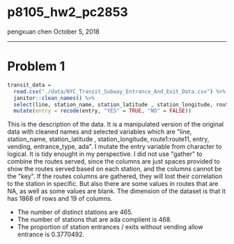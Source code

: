 p8105\_hw2\_pc2853
================
pengxuan chen
October 5, 2018

------------------------------------------------------------------------

Problem 1
=========

``` r
transit_data = 
  read.csv("./data/NYC_Transit_Subway_Entrance_And_Exit_Data.csv") %>% 
  janitor::clean_names() %>% 
  select(line, station_name, station_latitude , station_longitude, route1:route11, entry, vending, entrance_type, ada) %>% 
  mutate(entry = recode(entry, "YES" = TRUE, "NO" = FALSE))
```

This is the description of the data. It is a manipulated version of the original data with cleaned names and selected variables which are "line, station\_name, station\_latitude , station\_longitude, route1:route11, entry, vending, entrance\_type, ada". I mutate the entry variable from character to logical. It is tidy enought in my perspective. I did not use "gather" to combine the routes served, since the columns are just spaces provided to show the routes served based on each station, and the columns cannot be the "key". If the routes columns are gathered, they will lost their correlation to the station in specific. But also there are some values in routes that are NA, as well as some values are blank. The dimension of the dataset is that it has 1868 of rows and 19 of columns.

-   The number of distinct stations are 465.
-   The number of stations that are ada complient is 468.
-   The proportion of station entrances / exits without vending allow entrance is 0.3770492.
